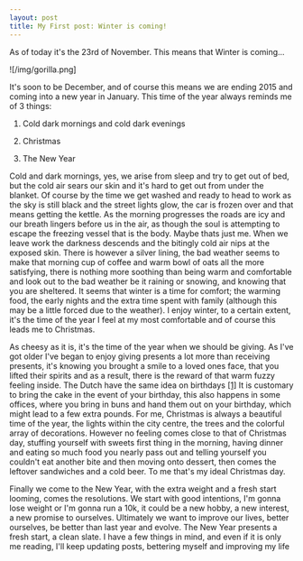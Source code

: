 ```yaml
---
layout: post
title: My First post: Winter is coming!
---
```

As of today it's the 23rd of November. This means that Winter is coming... 


![/img/gorilla.png]


It's soon to be December, and of course this means we are ending 2015 and coming into a new year in January. This time of the year always reminds me of 3 things:

1. Cold dark mornings and cold dark evenings
 
2. Christmas

3. The New Year

Cold and dark mornings, yes, we arise from sleep and try to get out of bed, but the cold air sears our skin and it's hard to get out from under the blanket. Of course by the time we get washed and ready to head to work as the sky is still black and the street lights glow, the car is frozen over and that means getting the kettle. As the morning progresses the roads are icy and our breath lingers before us in the air, as though the soul is attempting to escape the freezing vessel that is the body. Maybe thats just me. When we leave work the darkness  descends and the bitingly cold air nips at the exposed skin. There is however a silver lining, the bad weather seems to make that morning cup of coffee and warm bowl of oats all the more satisfying, there is nothing more soothing than being warm and comfortable and look out to the bad weather be it raining or snowing, and knowing that you are sheltered. It seems that winter is a time for comfort; the warming food, the early nights and the extra time spent with family (although this may be a little forced due to the weather). I enjoy winter, to a certain extent, it's the time of the year I feel at my most comfortable and of course this leads me to Christmas.

As cheesy as it is, it's the time of the year when we should be giving. As I've got older I've began to enjoy giving presents a lot more than receiving presents, it's knowing you brought a smile to a loved  ones face, that you lifted their spirits and as a result, there is the reward of that warm fuzzy feeling inside. The Dutch have the same idea on birthdays   [[1]](http://netherlandsbynumbers.com/2013/03/17/essential-things-2-five-rules-for-dealing-with-dutch-birthdays/) It is customary to bring the cake in the event of your birthday, this also happens in some offices, where you bring in buns and hand them out on your birthday, which might lead to a few extra pounds. For me, Christmas is always a beautiful time of the year, the lights within the city centre, the trees and the colorful array of decorations. However no feeling comes close to that of Christmas day, stuffing yourself with sweets first thing in the morning, having dinner and eating so much food you nearly pass out and telling yourself you couldn't eat another bite and then moving onto dessert, then comes the leftover sandwiches and a cold beer. To me that's my ideal Christmas day.

Finally we come to the New Year, with the extra weight and a fresh start looming, comes the resolutions. We start with good intentions, I'm gonna lose weight or I'm gonna run a 10k, it could be a new hobby, a new interest, a new promise to ourselves. Ultimately we want to improve our lives, better ourselves, be better than last year and evolve. The New Year presents a fresh start, a clean slate. I have a few things in mind, and even if it is only me reading, I'll keep updating posts, bettering myself and improving my life 
